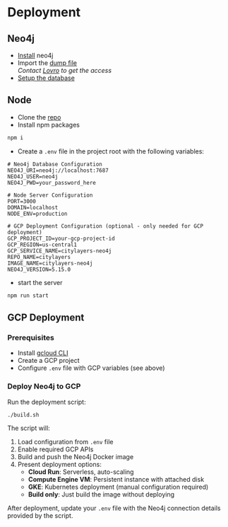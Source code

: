 # Deployment


## Neo4j

* [Install](https://www.digitalocean.com/community/tutorials/how-to-install-and-configure-neo4j-on-ubuntu-20-04) neo4j
* Import the [dump file](https://drive.google.com/file/d/1lXmp3yo3vVhVCQm8onAll1hxIhcdCzw9/view?usp=sharing)\
_Contact [Lovro](mailto:lovro.koncar-gamulin@tuwien.ac.at) to get the access_
* [Setup the database](https://www.digitalocean.com/community/tutorials/how-to-install-and-configure-neo4j-on-ubuntu-20-04)

## Node

* Clone the [repo](https://github.com/citylayers/citylayers)
* Install npm packages 
```sh
npm i
```
* Create a `.env` file in the project root with the following variables:
```
# Neo4j Database Configuration
NEO4J_URI=neo4j://localhost:7687
NEO4J_USER=neo4j
NEO4J_PWD=your_password_here

# Node Server Configuration
PORT=3000
DOMAIN=localhost
NODE_ENV=production

# GCP Deployment Configuration (optional - only needed for GCP deployment)
GCP_PROJECT_ID=your-gcp-project-id
GCP_REGION=us-central1
GCP_SERVICE_NAME=citylayers-neo4j
REPO_NAME=citylayers
IMAGE_NAME=citylayers-neo4j
NEO4J_VERSION=5.15.0
```
* start the server
```sh
npm run start
```

## GCP Deployment

### Prerequisites
* Install [gcloud CLI](https://cloud.google.com/sdk/docs/install)
* Create a GCP project
* Configure `.env` file with GCP variables (see above)

### Deploy Neo4j to GCP
Run the deployment script:
```sh
./build.sh
```

The script will:
1. Load configuration from `.env` file
2. Enable required GCP APIs
3. Build and push the Neo4j Docker image
4. Present deployment options:
   - **Cloud Run**: Serverless, auto-scaling
   - **Compute Engine VM**: Persistent instance with attached disk
   - **GKE**: Kubernetes deployment (manual configuration required)
   - **Build only**: Just build the image without deploying

After deployment, update your `.env` file with the Neo4j connection details provided by the script.

